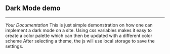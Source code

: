 
## Dark Mode demo

---



*Your Documentation*
This is just simple demonstration on how one can implement a dark mode on a site.  Using css variables makes it easy to create a color palette which can then be updated with a different color scheme
After selecting a theme, the js will use local storage to save the settings.
